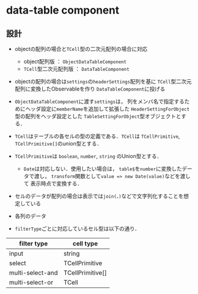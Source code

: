# data-table component

## 設計

* objectの配列の場合と`TCell`型の二次元配列の場合に対応
  * object配列版 ： `ObjectDataTableComponent`
  * `TCell`型二次元配列版 ： `DataTableComponent`
* objectの配列の場合は`settings`の`headerSettings`配列を基に
  `TCell`型二次元配列に変換したObservableを作り
  `DataTableComponent`に投げる
* `ObjectDataTableComponent`に渡す`settings`は，
  列をメンバ名で指定するためにヘッダ設定に`memberName`を追加して拡張した
  `HeaderSettingForObject`型の配列をヘッダ設定とした
  `TableSettingForObject`型オブジェクトとする．

* `TCell`はテーブルの各セルの型の定義である．`TCell`は 
    `TCellPrimitive`, `TCellPrimitive[]`のunion型とする．
* `TCellPrimitive`は `boolean`, `number`, `string` のUnion型とする．
  * `Date`は対応しない．使用したい場合は，
      `table$`を`number`に変換したデータで渡し，
      `transform`関数として`value => new Date(value)`などを渡して
      表示時点で変換する．

* セルのデータが配列の場合は表示では`join(，)`などで文字列化することを想定している
* 各列のデータ


* `filterType`ごとに対応しているセル型は以下の通り．

| filter type      | cell type        |
| ---------------- | ---------------- |
| input            | string           |
| select           | TCellPrimitive   |
| multi-select-and | TCellPrimitive[] |
| multi-select-or  | TCell            |
